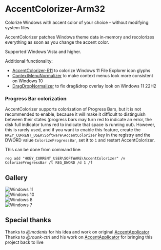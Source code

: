 # AccentColorizer-Arm32

Colorize Windows with accent color of your choice - without modifying system files

AccentColorizer patches Windows theme data in-memory and recolorizes everything as soon as you change the accent color.

Supported Windows Vista and higher.

Additional functionality:
* [AccentColorizer-E11](https://github.com/krlvm/AccentColorizer-E11) to colorize Windows 11 File Explorer icon glyphs
* [ContextMenuNormalizer](https://github.com/krlvm/ContextMenuNormalizer) to make context menus look more consistent on Windows 10
* [DragDropNormalizer](https://github.com/krlvm/DragDropNormalizer) to fix drag&drop overlay look on Windows 11 22H2

### Progress Bar colorization

AccentColorizer supports colorization of Progress Bars, but it is not recommended to enable, because it will make it difficult to distinguish between their states (progress bars may turn red to indicate an error, the disk full indicator turns red to indicate that space is running out). However, this is rarely used, and if you want to enable this feature, create the `HKEY_CURRENT_USER\Software\AccentColorizer` key in the registry and the DWORD value `ColorizeProgressBar`, set it to `1` and restart AccentColorizer.

This can be done from command line:
```
reg add "HKEY_CURRENT_USER\SOFTWARE\AccentColorizer" /v ColorizeProgressBar /t REG_DWORD /d 1 /f
```

## Gallery

![Windows 11](https://github.com/krlvm/AccentColorizer/blob/master/.screenshots/win11.png?raw=true)\
![Windows 10](https://github.com/krlvm/AccentColorizer/blob/master/.screenshots/win10.png?raw=true)\
![Windows 8](https://github.com/krlvm/AccentColorizer/blob/master/.screenshots/win8.png?raw=true)\
![Windows 7](https://github.com/krlvm/AccentColorizer/blob/master/.screenshots/win7.png?raw=true)

## Special thanks

Thanks to *@mcdenis* for his idea and work on original [AccentApplicator](https://github.com/mcdenis/AccentApplicator)\
Thanks to *@rounk-ctrl* and his work on [AccentApplicator](https://github.com/rounk-ctrl/AccentApplicator) for bringing this project back to live
